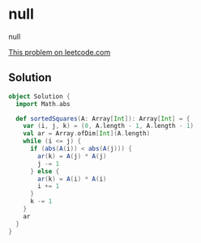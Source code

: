 # null

null

[This problem on leetcode.com](https://leetcode.com/problems/squares-of-a-sorted-array)

## Solution

```scala
object Solution {
  import Math.abs

  def sortedSquares(A: Array[Int]): Array[Int] = {
    var (i, j, k) = (0, A.length - 1, A.length - 1)
    val ar = Array.ofDim[Int](A.length)
    while (i <= j) {
      if (abs(A(i)) < abs(A(j))) {
        ar(k) = A(j) * A(j)
        j -= 1
      } else {
        ar(k) = A(i) * A(i)
        i += 1
      }
      k -= 1
    }
    ar
  }
}
```
